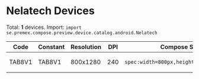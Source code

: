 # Nelatech Devices

Total: **1** devices. Import: `import se.premex.compose.preview.device.catalog.android.Nelatech`

| Code | Constant | Resolution | DPI | Compose Spec | Preview Usage |
|------|----------|------------|-----|-------------|---------------|
| TAB8V1 | TAB8V1 | 800x1280 | 240 | `spec:width=800px,height=1280px,dpi=240` | `@Preview(device = Nelatech.TAB8V1)` |

<!-- Generated automatically. Do not edit manually. -->
